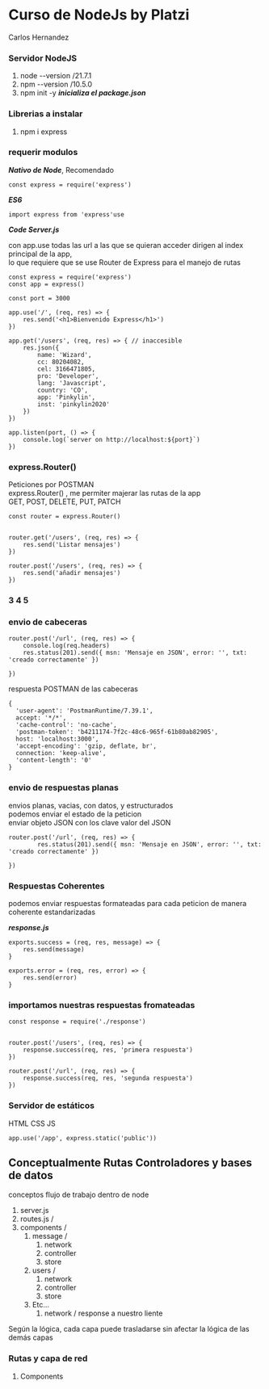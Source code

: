 # Curso de NodeJs by Platzi
Carlos Hernandez  

### Servidor NodeJS 
1. node --version /21.7.1
2. npm --version /10.5.0
3. npm init -y ***inicializa el package.json***

### Librerias a instalar 
1. npm i express 

### requerir modulos 

***Nativo de Node***, Recomendado
~~~
const express = require('express')
~~~

***ES6***
~~~
import express from 'express'use
~~~

***Code Server.js***  

con app.use todas las url a las que se quieran acceder dirigen al index principal de la app,  
lo que requiere que se use Router de Express para el manejo de rutas  

~~~
const express = require('express')
const app = express()

const port = 3000

app.use('/', (req, res) => {
    res.send('<h1>Bienvenido Express</h1>')
})

app.get('/users', (req, res) => { // inaccesible
    res.json({
        name: 'Wizard',
        cc: 80204082,
        cel: 3166471805,
        pro: 'Developer',
        lang: 'Javascript',
        country: 'CO',
        app: 'Pinkylin',
        inst: 'pinkylin2020'
    })
})

app.listen(port, () => {
    console.log(`server on http://localhost:${port}`)
})
~~~

### express.Router() 
Peticiones por POSTMAN  
express.Router() , me permiter majerar las rutas de la app  
GET, POST, DELETE, PUT, PATCH  

~~~
const router = express.Router()


router.get('/users', (req, res) => {
    res.send('Listar mensajes')
})

router.post('/users', (req, res) => {
    res.send('añadir mensajes')
})
~~~

### 3 4 5

### envio de cabeceras 
~~~
router.post('/url', (req, res) => {
    console.log(req.headers)
    res.status(201).send({ msn: 'Mensaje en JSON', error: '', txt: 'creado correctamente' })

})
~~~

respuesta POSTMAN de las cabeceras  
~~~
{
  'user-agent': 'PostmanRuntime/7.39.1',
  accept: '*/*',
  'cache-control': 'no-cache',
  'postman-token': 'b4211174-7f2c-48c6-965f-61b80ab82905',
  host: 'localhost:3000',
  'accept-encoding': 'gzip, deflate, br',
  connection: 'keep-alive',
  'content-length': '0'
}
~~~

### envio de respuestas planas 
envios planas, vacias, con datos, y estructurados  
podemos enviar el estado de la peticion  
enviar objeto JSON con los clave valor del JSON  

~~~
router.post('/url', (req, res) => {
        res.status(201).send({ msn: 'Mensaje en JSON', error: '', txt: 'creado correctamente' })

})
~~~

### Respuestas Coherentes 
podemos enviar respuestas formateadas para cada peticion de manera coherente estandarizadas  

***response.js***  
~~~
exports.success = (req, res, message) => {
    res.send(message)
}

exports.error = (req, res, error) => {
    res.send(error)
}
~~~

### importamos nuestras respuestas fromateadas  

~~~
const response = require('./response')


router.post('/users', (req, res) => {
    response.success(req, res, 'primera respuesta')
})

router.post('/url', (req, res) => {
    response.success(req, res, 'segunda respuesta')
})
~~~

### Servidor de estáticos
HTML CSS JS  

~~~
app.use('/app', express.static('public'))
~~~

## Conceptualmente Rutas Controladores y bases de datos 
conceptos flujo de trabajo dentro de node  

1. server.js
2. routes.js / 
3. components /
   1. message /
      1. network 
      2. controller
      3. store
   2. users /
      1. network 
      2. controller
      3. store
   3. Etc...
      1. network / response a nuestro liente 

Según la lógica, cada capa puede trasladarse sin afectar la lógica de las demás capas  

### Rutas y capa de red 
1. Components
